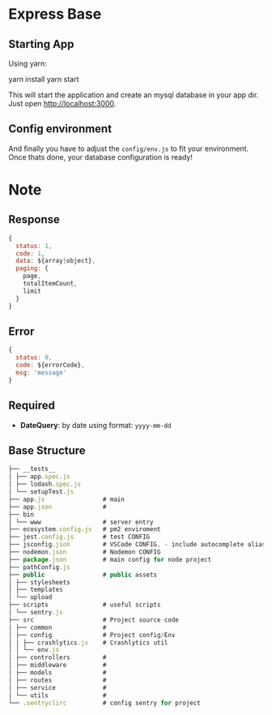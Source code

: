 # Express Base

## Starting App

Using yarn:

yarn install
yarn start

This will start the application and create an mysql database in your app dir.
Just open [http://localhost:3000](http://localhost:3000).

## Config environment

And finally you have to adjust the `config/env.js` to fit your environment.
Once thats done, your database configuration is ready!

# Note

## Response

```js
{
  status: 1,
  code: 1,
  data: ${array|object},
  paging: {
    page,
    totalItemCount,
    limit
  }
}
```

## Error

```js
{
  status: 0,
  code: ${errorCode},
  msg: 'message'
}
```

## Required

- **DateQuery**: by date using format: `yyyy-mm-dd`

## Base Structure

```js
├── __tests__
│ ├── app.spec.js
│ ├── lodash.spec.js
│ └── setupTest.js
├── app.js                # main
├── app.json              #
├── bin
│ └── www                 # server entry
├── ecosystem.config.js   # pm2 enviroment
├── jest.config.js        # test CONFIG
├── jsconfig.json         # VSCode CONFIG, - include autocomplete alias
├── nodemon.json          # Nodemon CONFIG
├── package.json          # main config for node project
├── pathConfig.js
├── public                # public assets
│ ├── stylesheets
│ ├── templates
│ └── upload
├── scripts               # useful scripts
│ └── sentry.js
├── src                   # Project source code
│ ├── common              #
│ ├── config              # Project config/Env
│ │ ├── crashlytics.js    # Crashlytics util
│ │ └── env.js
│ ├── controllers         #
│ ├── middleware          #
│ ├── models              #
│ ├── routes              #
│ ├── service             #
│ └── utils               #
└── .sentryclirc          # config sentry for project
```
